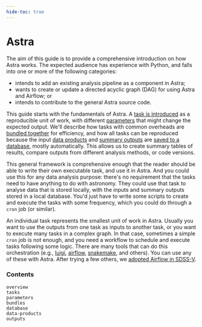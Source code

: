 ```yaml
---
hide-toc: true
---
```


# Astra

The aim of this guide is to provide a comprehensive introduction on how Astra works.
The expected audience has experience with Python, and falls into one or more of the following categories:
- intends to add an existing analysis pipeline as a component in Astra;
- wants to create or update a directed acyclic graph (DAG) for using Astra and Airflow; or
- intends to contribute to the general Astra source code.



This guide starts with the fundamentals of Astra. 
A [task is introduced](tasks) as a reproducible unit of work, with different [parameters](parameters) that might change the expected output. We'll describe how tasks with common overheads are [bundled together](bundles) for efficiency, and how all tasks can be reproduced because the input [data products](data-products) and [summary outputs](outputs) are [saved to a database](database), mostly automatically. This allows us to create summary tables of results, compare outputs from different analysis methods, or code versions.

This general framework is comprehensive enough that the reader should be able to write their own executable task, and use it in Astra. And you could use this for any data analysis purpose: there's no requirement that the tasks need to have anything to do with astronomy. They could use that task to analyse data that is stored locally, with the inputs and summary outputs stored in a local database. You'd just have to write some scripts to create and execute the tasks with some frequency, which you could do through a `cron` job (or similar). 

An individual task represents the smallest unit of work in Astra. Usually you want to use the outputs from one task as inputs to another task, or you want to execute many tasks in a complex graph. In that case, sometimes a simple `cron` job is not enough, and you need a workflow to schedule and execute tasks following some logic. There are many tools that can do this orchestration (e.g., [luigi](#), [airflow](#), [snakemake](#), and others). You can use any of these with Astra. After trying a few others, we [adopted Airflow in SDSS-V](airflow-index). 


### Contents

```{toctree}
overview
tasks
parameters
bundles
database
data-products
outputs
```
